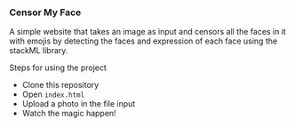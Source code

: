### Censor My Face

A simple website that takes an image as input and censors all the faces in it with emojis by detecting the faces and expression of each face using the stackML library. 

Steps for using the project

* Clone this repository
* Open `index.html`
* Upload a photo in the file input
* Watch the magic happen!
